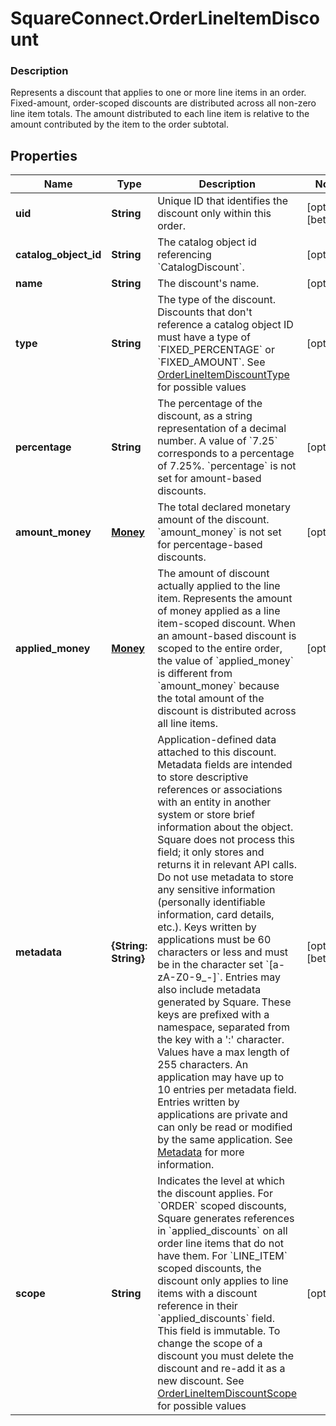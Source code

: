 # SquareConnect.OrderLineItemDiscount

### Description

Represents a discount that applies to one or more line items in an order.  Fixed-amount, order-scoped discounts are distributed across all non-zero line item totals. The amount distributed to each line item is relative to the amount contributed by the item to the order subtotal.

## Properties
Name | Type | Description | Notes
------------ | ------------- | ------------- | -------------
**uid** | **String** | Unique ID that identifies the discount only within this order. | [optional] [beta]
**catalog_object_id** | **String** | The catalog object id referencing &#x60;CatalogDiscount&#x60;. | [optional] 
**name** | **String** | The discount&#39;s name. | [optional] 
**type** | **String** | The type of the discount.  Discounts that don&#39;t reference a catalog object ID must have a type of &#x60;FIXED_PERCENTAGE&#x60; or &#x60;FIXED_AMOUNT&#x60;. See [OrderLineItemDiscountType](#type-orderlineitemdiscounttype) for possible values | [optional] 
**percentage** | **String** | The percentage of the discount, as a string representation of a decimal number. A value of &#x60;7.25&#x60; corresponds to a percentage of 7.25%.  &#x60;percentage&#x60; is not set for amount-based discounts. | [optional] 
**amount_money** | [**Money**](Money.md) | The total declared monetary amount of the discount.  &#x60;amount_money&#x60; is not set for percentage-based discounts. | [optional] 
**applied_money** | [**Money**](Money.md) | The amount of discount actually applied to the line item.  Represents the amount of money applied as a line item-scoped discount. When an amount-based discount is scoped to the entire order, the value of &#x60;applied_money&#x60; is different from &#x60;amount_money&#x60; because the total amount of the discount is distributed across all line items. | [optional] 
**metadata** | **{String: String}** | Application-defined data attached to this discount. Metadata fields are intended to store descriptive references or associations with an entity in another system or store brief information about the object. Square does not process this field; it only stores and returns it in relevant API calls. Do not use metadata to store any sensitive information (personally identifiable information, card details, etc.).  Keys written by applications must be 60 characters or less and must be in the character set &#x60;[a-zA-Z0-9_-]&#x60;. Entries may also include metadata generated by Square. These keys are prefixed with a namespace, separated from the key with a &#39;:&#39; character.  Values have a max length of 255 characters.  An application may have up to 10 entries per metadata field.  Entries written by applications are private and can only be read or modified by the same application.  See [Metadata](https://developer.squareup.com/docs/build-basics/metadata) for more information. | [optional] [beta]
**scope** | **String** | Indicates the level at which the discount applies. For &#x60;ORDER&#x60; scoped discounts, Square generates references in &#x60;applied_discounts&#x60; on all order line items that do not have them. For &#x60;LINE_ITEM&#x60; scoped discounts, the discount only applies to line items with a discount reference in their &#x60;applied_discounts&#x60; field.  This field is immutable. To change the scope of a discount you must delete the discount and re-add it as a new discount. See [OrderLineItemDiscountScope](#type-orderlineitemdiscountscope) for possible values | [optional] 


